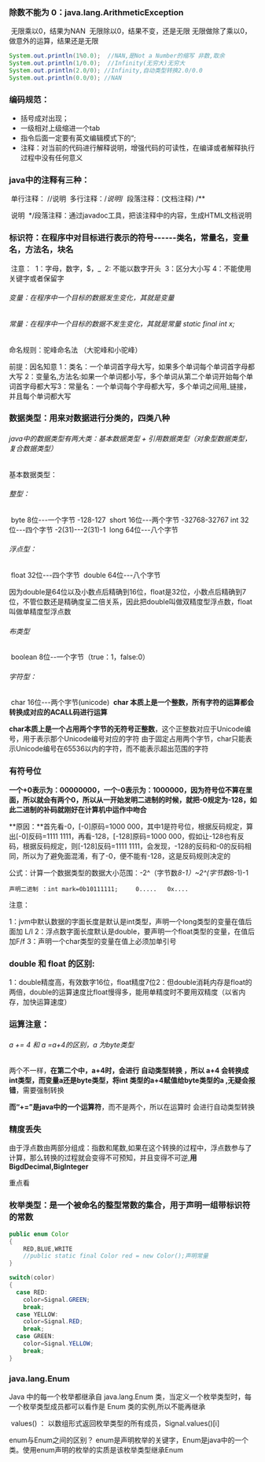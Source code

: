 ### 除数不能为 0：java.lang.ArithmeticException

​		无限乘以0，结果为NAN
​		无限除以0，结果不变，还是无限
​		无限做除了乘以0，做意外的运算，结果还是无限

```java
System.out.println(1%0.0);  //NAN,是Not a Number的缩写 非数,取余	
System.out.println(1/0.0);  //Infinity(无穷大)无穷大
System.out.println(2.0/0); //Infinity,自动类型转换2.0/0.0
System.out.println(0.0/0); //NAN
```

### 编码规范：

- 括号成对出现；
- 一级相对上级缩进一个tab
- 指令后面一定要有英文编辑模式下的“;
- 注释：对当前的代码进行解释说明，增强代码的可读性，在编译或者解释执行过程中没有任何意义

### java中的注释有三种：

​	单行注释： //说明
​	多行注释：/*说明*/
​	段落注释：(文档注释)
​			/**

​				说明
​			*/
​段落注释：通过javadoc工具，把该注释中的内容，生成HTML文档说明

### 标识符：在程序中对目标进行表示的符号------类名，常量名，变量名，方法名，块名

​	注意：
​		1：字母，数字，$，_
​		2:  不能以数字开头
​		3：区分大小写
​		4：不能使用关键字或者保留字

###### 变量：在程序中一个目标的数据发生变化，其就是变量

###### 常量：在程序中一个目标的数据不发生变化，其就是常量 static final int x;

命名规则：驼峰命名法	（大驼峰和小驼峰）

前提：因名知意
​		1：类名：一个单词首字母大写，如果多个单词每个单词首字母都大写
​		2：变量名,方法名:如果一个单词都小写，多个单词从第二个单词开始每个单词首字母都大写
​		3：常量名：一个单词每个字母都大写，多个单词之间用_链接，并且每个单词都大写
​		

### 数据类型：用来对数据进行分类的，四类八种

###### 	java中的数据类型有两大类：基本数据类型  +  引用数据类型（对象型数据类型，复合数据类型）

基本数据类型：

###### 		整型：

​			byte  8位---一个字节  -128-127
​			short 16位---两个字节	-32768-32767
​			int   32位---四个字节 -2(31)---2(31)-1
​			long  64位---八个字节  

###### 		浮点型：

​			float 32位---四个字节
​			double 64位---八个字节

因为double是64位以及小数点后精确到16位，float是32位，小数点后精确到7位，不管位数还是精确度呈二倍关系，因此把double叫做双精度型浮点数，float叫做单精度型浮点数

###### 		布类型	

​			boolean  8位--一个字节（true：1，false:0）

###### 		字符型：

​			char 16位---两个字节(unicode)
​			**char 本质上是一个整数，所有字符的运算都会转换成对应的ACALL码进行运算**

**char本质上是一个占用两个字节的无符号正整数**，这个正整数对应于Unicode编号，用于表示那个Unicode编号对应的字符
由于固定占用两个字节，char只能表示Unicode编号在65536以内的字符，而不能表示超出范围的字符



### 有符号位

**一个+0表示为：00000000，一个-0表示为：1000000，因为符号位不算在里面，所以就会有两个0，所以从一开始发明二进制的时候，就把-0规定为-128，如此二进制的补码就刚好在计算机中运作中吻合**

**原因：**首先看-0，[-0]原码=1000 000，其中1是符号位，根据反码规定，算出[-0]反码=1111 1111，再看-128，[-128]原码=1000 000，假如让-128也有反码，根据反码规定，则[-128]反码=1111 1111，会发现，-128的反码和-0的反码相同，所以为了避免面混淆，有了-0，便不能有-128，这是反码规则决定的

公式：计算一个数据类型的数据大小范围：-2^（字节数*8-1）~2^(字节数*8-1)-1

	声明二进制 ：int mark=0b10111111;     0.....   0x.... 

注意：	

​	    1：jvm中默认数据的字面长度是默认是int类型，声明一个long类型的变量在值后面加 L/l
​		2：浮点数字面长度默认是double，要声明一个float类型的变量，在值后加F/f
​		3：声明一个char类型的变量在值上必须加单引号
​

### double 和 float 的区别:

1：double精度高，有效数字16位，float精度7位
​2：但double消耗内存是float的两倍，double的运算速度比float慢得多，能用单精度时不要用双精度（以省内存，加快运算速度）

### 运算注意：

###### a += 4 和 a =a+4的区别，a 为byte类型

两个不一样，**在第二个中，a+4时，会进行 自动类型转换 ，所以 a+4 会转换成int类型，而变量a还是byte类型，将int 类型的a+4赋值给byte类型的a ,无疑会报错**，需要强制转换

 **而“+=”是java中的一个运算符**，而不是两个，所以在运算时 会进行自动类型转换

### 精度丢失

​	由于浮点数由两部分组成：指数和尾数,如果在这个转换的过程中，浮点数参与了计算，那么转换的过程就会变得不可预知，并且变得不可逆,**用BigdDecimal,BigInteger**

重点看

### 枚举类型：是一个被命名的整型常数的集合，用于声明一组带标识符的常数

```java
public enum Color
{
	RED,BLUE,WRITE
	//public static final Color red = new Color();声明常量
}

switch(color)
{
  case RED:
    color=Signal.GREEN;
    break;
  case YELLOW:
    color=Signal.RED;
    break;
  case GREEN:
    color=Signal.YELLOW;
    break;
}
```



### java.lang.Enum

Java 中的每一个枚举都继承自 java.lang.Enum 类，当定义一个枚举类型时，每一个枚举类型成员都可以看作是 Enum 类的实例,所以不能再继承

​	values() ： 以数组形式返回枚举类型的所有成员，Signal.values()[i]

enum与Enum之间的区别？
	enum是声明枚举的关键字，Enum是java中的一个类。使用enum声明的枚举的实质是该枚举类型继承Enum
		  




